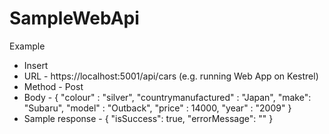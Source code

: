 # SampleWebApi

Example
* Insert
* URL - https://localhost:5001/api/cars (e.g. running Web App on Kestrel)
* Method - Post
* Body - {
	"colour" : "silver",
	"countrymanufactured" : "Japan",
	"make": "Subaru",
	"model" : "Outback",
	"price" : 14000,
	"year" : "2009"
}
* Sample response - {
    "isSuccess": true,
    "errorMessage": ""
}
